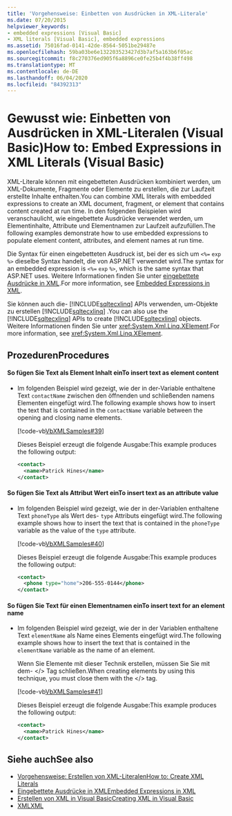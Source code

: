 ```yaml
---
title: 'Vorgehensweise: Einbetten von Ausdrücken in XML-Literale'
ms.date: 07/20/2015
helpviewer_keywords:
- embedded expressions [Visual Basic]
- XML literals [Visual Basic], embedded expressions
ms.assetid: 75016fad-0141-42de-8564-5051be29487e
ms.openlocfilehash: 59ba03be6e132203523427d3b7af5a163b6f05ac
ms.sourcegitcommit: f8c270376ed905f6a8896ce0fe25b4f4b38ff498
ms.translationtype: MT
ms.contentlocale: de-DE
ms.lasthandoff: 06/04/2020
ms.locfileid: "84392313"
---
```

# <a name="how-to-embed-expressions-in-xml-literals-visual-basic"></a><span data-ttu-id="1e74e-102">Gewusst wie: Einbetten von Ausdrücken in XML-Literalen (Visual Basic)</span><span class="sxs-lookup"><span data-stu-id="1e74e-102">How to: Embed Expressions in XML Literals (Visual Basic)</span></span>
<span data-ttu-id="1e74e-103">XML-Literale können mit eingebetteten Ausdrücken kombiniert werden, um XML-Dokumente, Fragmente oder Elemente zu erstellen, die zur Laufzeit erstellte Inhalte enthalten.</span><span class="sxs-lookup"><span data-stu-id="1e74e-103">You can combine XML literals with embedded expressions to create an XML document, fragment, or element that contains content created at run time.</span></span> <span data-ttu-id="1e74e-104">In den folgenden Beispielen wird veranschaulicht, wie eingebettete Ausdrücke verwendet werden, um Elementinhalte, Attribute und Elementnamen zur Laufzeit aufzufüllen.</span><span class="sxs-lookup"><span data-stu-id="1e74e-104">The following examples demonstrate how to use embedded expressions to populate element content, attributes, and element names at run time.</span></span>  
  
 <span data-ttu-id="1e74e-105">Die Syntax für einen eingebetteten Ausdruck ist, bei der es sich um `<%=` `exp` `%>` dieselbe Syntax handelt, die von ASP.NET verwendet wird.</span><span class="sxs-lookup"><span data-stu-id="1e74e-105">The syntax for an embedded expression is `<%=` `exp` `%>`, which is the same syntax that ASP.NET uses.</span></span> <span data-ttu-id="1e74e-106">Weitere Informationen finden Sie unter [eingebettete Ausdrücke in XML](embedded-expressions-in-xml.md).</span><span class="sxs-lookup"><span data-stu-id="1e74e-106">For more information, see [Embedded Expressions in XML](embedded-expressions-in-xml.md).</span></span>  
  
 <span data-ttu-id="1e74e-107">Sie können auch die- [!INCLUDE[sqltecxlinq](~/includes/sqltecxlinq-md.md)] APIs verwenden, um-Objekte zu erstellen [!INCLUDE[sqltecxlinq](~/includes/sqltecxlinq-md.md)] .</span><span class="sxs-lookup"><span data-stu-id="1e74e-107">You can also use the [!INCLUDE[sqltecxlinq](~/includes/sqltecxlinq-md.md)] APIs to create [!INCLUDE[sqltecxlinq](~/includes/sqltecxlinq-md.md)] objects.</span></span> <span data-ttu-id="1e74e-108">Weitere Informationen finden Sie unter <xref:System.Xml.Linq.XElement>.</span><span class="sxs-lookup"><span data-stu-id="1e74e-108">For more information, see <xref:System.Xml.Linq.XElement>.</span></span>  
  
## <a name="procedures"></a><span data-ttu-id="1e74e-109">Prozeduren</span><span class="sxs-lookup"><span data-stu-id="1e74e-109">Procedures</span></span>  
  
#### <a name="to-insert-text-as-element-content"></a><span data-ttu-id="1e74e-110">So fügen Sie Text als Element Inhalt ein</span><span class="sxs-lookup"><span data-stu-id="1e74e-110">To insert text as element content</span></span>  
  
- <span data-ttu-id="1e74e-111">Im folgenden Beispiel wird gezeigt, wie der in der-Variable enthaltene Text `contactName` zwischen den öffnenden und schließenden namens Elementen eingefügt wird.</span><span class="sxs-lookup"><span data-stu-id="1e74e-111">The following example shows how to insert the text that is contained in the `contactName` variable between the opening and closing name elements.</span></span>  
  
     [!code-vb[VbXMLSamples#39](~/samples/snippets/visualbasic/VS_Snippets_VBCSharp/VbXMLSamples/VB/XMLSamples14.vb#39)]  
  
     <span data-ttu-id="1e74e-112">Dieses Beispiel erzeugt die folgende Ausgabe:</span><span class="sxs-lookup"><span data-stu-id="1e74e-112">This example produces the following output:</span></span>  
  
    ```xml  
    <contact>  
      <name>Patrick Hines</name>  
    </contact>  
    ```  
  
#### <a name="to-insert-text-as-an-attribute-value"></a><span data-ttu-id="1e74e-113">So fügen Sie Text als Attribut Wert ein</span><span class="sxs-lookup"><span data-stu-id="1e74e-113">To insert text as an attribute value</span></span>  
  
- <span data-ttu-id="1e74e-114">Im folgenden Beispiel wird gezeigt, wie der in der-Variablen enthaltene Text `phoneType` als Wert des- `type` Attributs eingefügt wird.</span><span class="sxs-lookup"><span data-stu-id="1e74e-114">The following example shows how to insert the text that is contained in the `phoneType` variable as the value of the `type` attribute.</span></span>  
  
     [!code-vb[VbXMLSamples#40](~/samples/snippets/visualbasic/VS_Snippets_VBCSharp/VbXMLSamples/VB/XMLSamples14.vb#40)]  
  
     <span data-ttu-id="1e74e-115">Dieses Beispiel erzeugt die folgende Ausgabe:</span><span class="sxs-lookup"><span data-stu-id="1e74e-115">This example produces the following output:</span></span>  
  
    ```xml  
    <contact>  
      <phone type="home">206-555-0144</phone>  
    </contact>  
    ```  
  
#### <a name="to-insert-text-for-an-element-name"></a><span data-ttu-id="1e74e-116">So fügen Sie Text für einen Elementnamen ein</span><span class="sxs-lookup"><span data-stu-id="1e74e-116">To insert text for an element name</span></span>  
  
- <span data-ttu-id="1e74e-117">Im folgenden Beispiel wird gezeigt, wie der in der Variablen enthaltene Text `elementName` als Name eines Elements eingefügt wird.</span><span class="sxs-lookup"><span data-stu-id="1e74e-117">The following example shows how to insert the text that is contained in the `elementName` variable as the name of an element.</span></span>  
  
     <span data-ttu-id="1e74e-118">Wenn Sie Elemente mit dieser Technik erstellen, müssen Sie Sie mit dem- \</> Tag schließen.</span><span class="sxs-lookup"><span data-stu-id="1e74e-118">When creating elements by using this technique, you must close them with the \</> tag.</span></span>  
  
     [!code-vb[VbXMLSamples#41](~/samples/snippets/visualbasic/VS_Snippets_VBCSharp/VbXMLSamples/VB/XMLSamples14.vb#41)]  
  
     <span data-ttu-id="1e74e-119">Dieses Beispiel erzeugt die folgende Ausgabe:</span><span class="sxs-lookup"><span data-stu-id="1e74e-119">This example produces the following output:</span></span>  
  
    ```xml  
    <contact>  
      <name>Patrick Hines</name>  
    </contact>  
    ```  
  
## <a name="see-also"></a><span data-ttu-id="1e74e-120">Siehe auch</span><span class="sxs-lookup"><span data-stu-id="1e74e-120">See also</span></span>

- [<span data-ttu-id="1e74e-121">Vorgehensweise: Erstellen von XML-Literalen</span><span class="sxs-lookup"><span data-stu-id="1e74e-121">How to: Create XML Literals</span></span>](how-to-create-xml-literals.md)
- [<span data-ttu-id="1e74e-122">Eingebettete Ausdrücke in XML</span><span class="sxs-lookup"><span data-stu-id="1e74e-122">Embedded Expressions in XML</span></span>](embedded-expressions-in-xml.md)
- [<span data-ttu-id="1e74e-123">Erstellen von XML in Visual Basic</span><span class="sxs-lookup"><span data-stu-id="1e74e-123">Creating XML in Visual Basic</span></span>](creating-xml.md)
- [<span data-ttu-id="1e74e-124">XML</span><span class="sxs-lookup"><span data-stu-id="1e74e-124">XML</span></span>](index.md)
